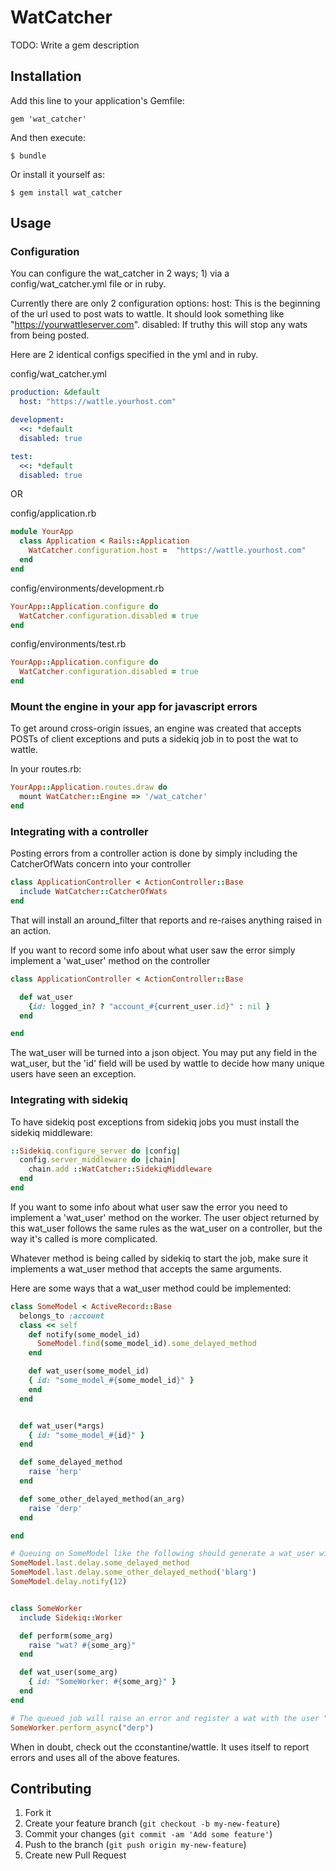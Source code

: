 # WatCatcher

TODO: Write a gem description

## Installation

Add this line to your application's Gemfile:

    gem 'wat_catcher'

And then execute:

    $ bundle

Or install it yourself as:

    $ gem install wat_catcher

## Usage

### Configuration
You can configure the wat_catcher in 2 ways; 1) via a config/wat_catcher.yml file or in ruby.

Currently there are only 2 configuration options:
host: This is the beginning of the url used to post wats to wattle.  It should look something like "https://yourwattleserver.com".
disabled: If truthy this will stop any wats from being posted.

Here are 2 identical configs specified in the yml and in ruby.

config/wat_catcher.yml
```yml
production: &default
  host: "https://wattle.yourhost.com"

development:
  <<: *default
  disabled: true

test:
  <<: *default
  disabled: true
```

OR

config/application.rb
```ruby
module YourApp
  class Application < Rails::Application
    WatCatcher.configuration.host =  "https://wattle.yourhost.com"
  end
end
```

config/environments/development.rb
```ruby
YourApp::Application.configure do
  WatCatcher.configuration.disabled = true
end
```

config/environments/test.rb
```ruby
YourApp::Application.configure do
  WatCatcher.configuration.disabled = true
end
```


### Mount the engine in your app for javascript errors
To get around cross-origin issues, an engine was created that accepts POSTs of client exceptions and puts a sidekiq
job in to post the wat to wattle.

In your routes.rb:
```ruby
YourApp::Application.routes.draw do
  mount WatCatcher::Engine => '/wat_catcher'
end
```

### Integrating with a controller

Posting errors from a controller action is done by simply including the CatcherOfWats concern into your controller
```ruby
class ApplicationController < ActionController::Base
  include WatCatcher::CatcherOfWats
end
```

That will install an around_filter that reports and re-raises anything raised in an action.

If you want to record some info about what user saw the error simply implement a 'wat_user' method on the controller
```ruby
class ApplicationController < ActionController::Base

  def wat_user
    {id: logged_in? ? "account_#{current_user.id}" : nil }
  end

end
```

The wat_user will be turned into a json object.  You may put any field in the wat_user, but the 'id' field will be used
by wattle to decide how many unique users have seen an exception.

### Integrating with sidekiq

To have sidekiq post exceptions from sidekiq jobs you must install the sidekiq middleware:
```ruby
::Sidekiq.configure_server do |config|
  config.server_middleware do |chain|
    chain.add ::WatCatcher::SidekiqMiddleware
  end
end
```

If you want to some info about what user saw the error you need to implement a 'wat_user' method on the worker.  The user
object returned by this wat_user follows the same rules as the wat_user on a controller, but the way it's called is
more complicated.

Whatever method is being called by sidekiq to start the job, make sure it implements a wat_user method that accepts
the same arguments.

Here are some ways that a wat_user method could be implemented:
```ruby
class SomeModel < ActiveRecord::Base
  belongs_to :account
  class << self
    def notify(some_model_id)
      SomeModel.find(some_model_id).some_delayed_method
    end

    def wat_user(some_model_id)
    { id: "some_model_#{some_model_id}" }
    end
  end


  def wat_user(*args)
    { id: "some_model_#{id}" }
  end

  def some_delayed_method
    raise 'herp'
  end

  def some_other_delayed_method(an_arg)
    raise 'derp'
  end

end

# Queuing on SomeModel like the following should generate a wat_user with a reasonable id.
SomeModel.last.delay.some_delayed_method
SomeModel.last.delay.some_other_delayed_method('blarg')
SomeModel.delay.notify(12)


class SomeWorker
  include Sidekiq::Worker

  def perform(some_arg)
    raise "wat? #{some_arg}"
  end

  def wat_user(some_arg)
    { id: "SomeWorker: #{some_arg}" }
  end
end

# The queued job will raise an error and register a wat with the user "SomeWorker: derp"
SomeWorker.perform_async("derp")
```


When in doubt, check out the cconstantine/wattle.  It uses itself to report errors and uses all of the above features.

## Contributing

1. Fork it
2. Create your feature branch (`git checkout -b my-new-feature`)
3. Commit your changes (`git commit -am 'Add some feature'`)
4. Push to the branch (`git push origin my-new-feature`)
5. Create new Pull Request
